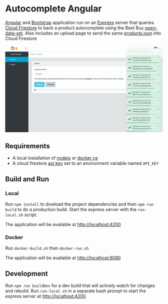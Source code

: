 # Autocomplete Angular

[Angular](https://angular.io/) and [Bootstrap](https://getbootstrap.com/) application run on an [Express](https://expressjs.com/) server that queries [Cloud Firestore](https://firebase.google.com/docs/firestore/) to back a product autocomplete using the Best Buy [open-data-set](https://firebase.google.com/docs/firestore/). Also includes an upload page to send the same [products.json](https://github.com/BestBuyAPIs/open-data-set/blob/master/products.json) into Cloud Firestore

 ![screenshot.png](screenshot.png)

## Requirements

* A local installation of [nodejs](https://nodejs.org/en/) or [docker ce](https://docs.docker.com/install/)
* A cloud firestore [api key](https://firebase.google.com/docs/firestore/quickstart) set to an environment variable named `API_KEY`

## Build and Run
### Local

Run `npm install` to dowload the project dependencies and then `npm run build` to do a production build. Start the express server with the `run-local.sh` script.

The application will be available at [http://localhost:4200](http://localhost:4200)

### Docker
Run `docker-build.sh` then `docker-run.sh`

The application will be available at [http://localhost:8080](http://localhost:8080)

## Development

Run `npm run buildDev` for a dev build that will actively watch for changes and rebuild.
Run `run-local.sh` in a separate bash prompt to start the express server at [http://localhost:4200](http://localhost:4200)

